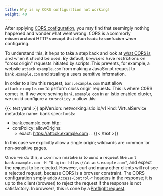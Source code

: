 ```yaml
---
title: Why is my CORS configuration not working?
weight: 40
---
```


After applying [CORS configuration](/docs/reference/config/networking/virtual-service/#CorsPolicy), you may find that seemingly nothing happened and wonder what went wrong.
CORS is a commonly misunderstood HTTP concept that often leads to confusion when configuring.

To understand this, it helps to take a step back and look at [what CORS is](https://developer.mozilla.org/en-US/docs/Web/HTTP/CORS) and when it should be used.
By default, browsers have restrictions on "cross origin" requests initiated by scripts.
This prevents, for example, a website `attack.example.com` from making a JavaScript request to `bank.example.com` and stealing a users sensitive information.

In order to allow this request, `bank.example.com` must allow `attack.example.com` to perform cross origin requests.
This is where CORS comes in. If we were serving `bank.example.com` in an Istio enabled cluster, we could configure a `corsPolicy` to allow this:

{{< text yaml >}}
apiVersion: networking.istio.io/v1
kind: VirtualService
metadata:
  name: bank
spec:
  hosts:
- bank.example.com
  http:
- corsPolicy:
      allowOrigins:
  - exact: https://attack.example.com
...
{{< /text >}}

In this case we explicitly allow a single origin; wildcards are common for non-sensitive pages.

Once we do this, a common mistake is to send a request like `curl bank.example.com -H "Origin: https://attack.example.com"`, and expect the request to be rejected.
However, curl and many other clients will not see a rejected request, because CORS is a browser constraint.
The CORS configuration simply adds `Access-Control-*` headers in the response; it is up to the client (browser) to reject the request if the response is not satisfactory.
In browsers, this is done by a [Preflight request](https://developer.mozilla.org/en-US/docs/Web/HTTP/CORS#preflighted_requests).
